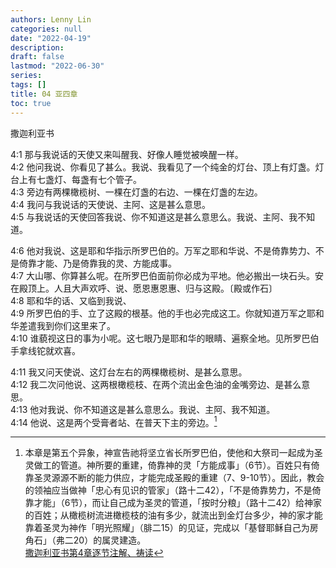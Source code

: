 ```yaml
---
authors: Lenny Lin
categories: null
date: "2022-04-19"
description: 
draft: false
lastmod: "2022-06-30"
series:
tags: []
title: 04 亚四章
toc: true
---
```

撒迦利亚书
<!--more-->

4:1 那与我说话的天使又来叫醒我、好像人睡觉被唤醒一样。    
4:2 他问我说、你看见了甚么。我说、我看见了一个纯金的灯台、顶上有灯盏。灯台上有七盏灯、每盏有七个管子。    
4:3 旁边有两棵橄榄树、一棵在灯盏的右边、一棵在灯盏的左边。    
4:4 我问与我说话的天使说、主阿、这是甚么意思。    
4:5 与我说话的天使回答我说、你不知道这是甚么意思么。我说、主阿、我不知道。    

4:6 他对我说、这是耶和华指示所罗巴伯的。万军之耶和华说、不是倚靠势力、不是倚靠才能、乃是倚靠我的灵、方能成事。    
4:7 大山哪、你算甚么呢。在所罗巴伯面前你必成为平地。他必搬出一块石头。安在殿顶上。人且大声欢呼、说、愿恩惠恩惠、归与这殿。〔殿或作石〕  
4:8 耶和华的话、又临到我说、  
4:9 所罗巴伯的手、立了这殿的根基。他的手也必完成这工。你就知道万军之耶和华差遣我到你们这里来了。    
4:10 谁藐视这日的事为小呢。这七眼乃是耶和华的眼睛、遍察全地。见所罗巴伯手拿线铊就欢喜。    

4:11 我又问天使说、这灯台左右的两棵橄榄树、是甚么意思。    
4:12 我二次问他说、这两根橄榄枝、在两个流出金色油的金嘴旁边、是甚么意思。    
4:13 他对我说、你不知道这是甚么意思么。我说、主阿、我不知道。    
4:14 他说、这是两个受膏者站、在普天下主的旁边。[^1]

[^1]: 本章是第五个异象，神宣告祂将坚立省长所罗巴伯，使他和大祭司一起成为圣灵做工的管道。神所要的重建，倚靠神的灵「方能成事」（6节）。百姓只有倚靠圣灵源源不断的能力供应，才能完成圣殿的重建（7、9-10节）。因此，教会的领袖应当做神「忠心有见识的管家」（路十二42），「不是倚靠势力，不是倚靠才能」（6节），而让自己成为圣灵的管道，「按时分粮」（路十二42）给神家的百姓；从橄榄树流进橄榄枝的油有多少，就流出到金灯台多少，神的家才能靠着圣灵为神作「明光照耀」（腓二15）的见证，完成以「基督耶稣自己为房角石」（弗二20）的属灵建造。  
[撒迦利亚书第4章逐节注解、祷读](https://cmcbiblereading.com/2016/10/26/%e6%92%92%e8%bf%a6%e5%88%a9%e4%ba%9a%e4%b9%a6%e7%ac%ac4%e7%ab%a0%e9%80%90%e8%8a%82%e6%b3%a8%e8%a7%a3%e3%80%81%e7%a5%b7%e8%af%bb/)